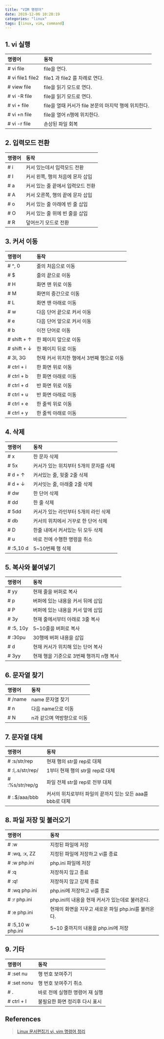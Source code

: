 ```yaml
---
title: "VIM 명령어"
date: 2019-12-06 10:28:19
categories: "linux"
tags: [linux, vim, command]
---
```


## 1. vi 실행

| 명령어 | 동작 |
|:--------|:--------|
| # vi file | file을 연다. |
| # vi file1 file2 | file1 과 file2 를 차례로 연다. |
| # view file | file을 읽기 모드로 연다. |
| # vi -R file | file을 읽기 모드로 연다. |
| # vi + file | file을 열때 커서가 file 본문의 마지막 행에 위치한다. |
| # vi +n file | file을 열어 n행에 위치한다.  |
| # vi -r file | 손상된 파일 회복 |

## 2. 입력모드 전환

| 명령어 | 동작 |
|:--------|:--------|
| # i | 커서 있는데서 입력모드 전환  |
| # I | 커서 왼쪽, 행의 처음에 몬자 삽입 |
| # a | 커서 있는 줄 끝에서 입력모드 전환 |
| # A | 커서 오른쪽, 행의 끝에 문자 삽입 |
| # o | 커서 있는 줄 아래에 빈 줄 삽입 |
| # O | 커서 있는 줄 위에 빈 줄을 삽입 |
| # R | 덮어쓰기 모드로 전환 |

## 3. 커서 이동

| 명령어 | 동작 |
|:--------|:--------|
| # ^, 0  | 줄의 처음으로 이동 |
| # $ | 줄의 끝으로 이동 |
| # H | 화면 맨 위로 이동 |
| # M | 화면의 중간으로 이동 |
| # L | 화면 맨 아래로 이동 |
| # w | 다음 단어 끝으로 커서 이동 |
| # e | 다음 단어 앞으로 커서 이동 |
| # b | 이전 단어로 이동 |
| # shift + ↑ | 한 페이지 앞으로 이동 |
| # shift + ↓ | 한 페이지 뒤로 이동 |
| # 3l, 3G | 현재 커서 위치한 행에서 3번째 행으로 이동 |
| # ctrl + i | 한 화면 위로 이동 |
| # ctrl + b | 한 화면 아래로 이동 |
| # ctrl + d | 반 화면 위로 이동 |
| # ctrl + u | 반 화면 아래로 이동 |
| # ctrl + e | 한 줄씩 위로 이동 |
| # ctrl + y | 한 줄씩 아래로 이동 |
 
## 4. 삭제

| 명령어 | 동작 |
|:--------|:--------|
| # x | 한 문자 삭제 |
| # 5x | 커서가 있는 위치부터 5개의 문자를 삭제 |
| # d + ↑ | 커서있는 줄, 윗줄 2줄 삭제 |
| # d + ↓ | 커서잇는 줄, 아래줄 2줄 삭제 |
| # dw | 한 단어 삭제 |
| # dd | 한 줄 삭제 |
| # 5dd | 커서가 있는 라인부터 5개의 라인 삭제 |
| # db | 커서의 위치에서 거꾸로 한 단어 삭제 |
| # D | 한줄 내에서 커서있는 뒤 모두 삭제 |
| # u | 바로 전에 수행한 명령을 취소 |
| # :5,10 d | 5~10번째 행 삭제 |

## 5. 복사와 붙여넣기

| 명령어 | 동작 |
|:--------|:--------|
| # yy | 현재 줄을 버퍼로 복사 |
| # p | 버퍼에 있는 내용을 커서 뒤에 삽입 |
| # P | 버퍼에 있는 내용을 커서 앞에 삽입 |
| # 3y | 현재 줄에서부터 아래로 3줄 복사 |
| # :5, 10y | 5~10줄을 버퍼로 복사 |
| # :30pu | 30행에 버퍼 내용을 삽입 |
| # d | 현재 커서가 위치해 있는 단어 복사 |
| # 3yy | 현재 행을 기준으로 3번째 행까지 n행 복사 |

## 6. 문자열 찾기

| 명령어 | 동작 |
|:--------|:--------|
| # /name | name 문자열 찾기 |
| # n | 다음 name으로 이동 |
| # N | n과 같으며 역방향으로 이동 |

## 7. 문자열 대체

| 명령어 | 동작 |
|:--------|:--------|
| # :s/str/rep | 현재 행의 str을 rep로 대체 |
| # :l,.s/str/rep/ | 1부터 현재 행의 str을 rep로 대체 |
| # :%s/str/rep/g | 파일 전체 str을 rep로 전부 대체 |
| # :.$/aaa/bbb | 커서의 위치로부터 파일의 끝까지 있는 모든 aaa를 bbb로 대체 |

## 8. 파일 저장 및 불러오기

| 명령어 | 동작 |
|:--------|:--------|
| # :w | 지정된 파일에 저장 |
| # :wq, :x, ZZ | 지정된 파일에 저장하고 vi를 종료 |
| # :w php.ini | php.ini 파일에 저장 |
| # :q | 저장하지 않고 종료 |
| # :q! | 저장하지 않고 강제 종료 |
| # :wq php.ini | php.ini에 저장하고 vi를 종료 |
| # :r php.ini | php.ini의 내용을 현재 커서가 있는데로 불러온다. |
| # :e php.ini | 현재의 화면을 지우고 새로운 파일 php.ini를 불러온다. |
| # :5,10 w php.ini | 5~10 줄까지의 내용을 php.ini에 저장 |

## 9. 기타

| 명령어 | 동작 |
|:--------|:--------|
| # :set nu | 행 번호 보여주기 |
| # :set nonu | 행 번호 보여주기 취소 |
| # . | 바로 전에 실행한 명령어 재 실행  |
| # ctrl + l | 불필요한 화면 정리후 다시 표시 |

## References
> [Linux 문서편집기 vi, vim 명령어 정리](https://hyeonstorage.tistory.com/274)  
